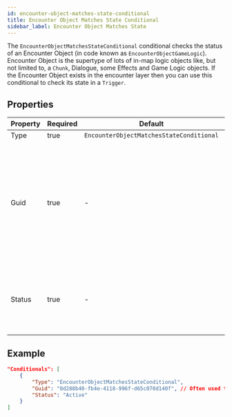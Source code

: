 ```yaml
---
id: encounter-object-matches-state-conditional
title: Encounter Object Matches State Conditional
sidebar_label: Encounter Object Matches State
---
```


The `EncounterObjectMatchesStateConditional` conditional checks the status of an Encounter Object (in code known as `EncounterObjectGameLogic`). Encounter Object is the supertype of lots of in-map logic objects like, but not limited to, a `Chunk`, Dialogue, some Effects and Game Logic objects. If the Encounter Object exists in the encounter layer then you can use this conditional to check its state in a `Trigger`.

## Properties

| Property | Required | Default                                  | Details                                                                                                                                                                                                                                                                                                                                                              |
| -------- | -------- | ---------------------------------------- | -------------------------------------------------------------------------------------------------------------------------------------------------------------------------------------------------------------------------------------------------------------------------------------------------------------------------------------------------------------------- |
| Type     | true     | `EncounterObjectMatchesStateConditional` | -                                                                                                                                                                                                                                                                                                                                                                    |
| Guid     | true     | -                                        | A [UUIDv4](https://www.uuidgenerator.net/) of the Encounter Object you wish to check against. An Encounter Object (`EncounterObjectGameLogic`) is anything created in the game map like, but not limited to, a `Chunk`, Dialogue, some Effects and Game Logic objects.<br /><br />Often used to check status of a Chunk for controlling the flow of a contract type. |
| Status   | true     | -                                        | The Objective status you want the conditional to pass on a successful check.<br /><br />Statuses are: `InProgress`, `Complete`, `Success`, `Failed`, `NotInProgress`                                                                                                                                                                                                 |

## Example

```json
"Conditionals": [
    {
        "Type": "EncounterObjectMatchesStateConditional",
        "Guid": "0d288b40-fb4e-4118-996f-d65c070d140f", // Often used to check status of a Chunk for controlling the flow
        "Status": "Active"
    }
]
```

